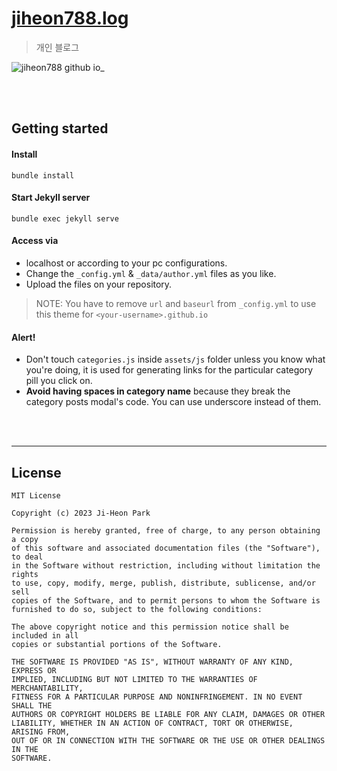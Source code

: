 # [jiheon788.log](https://jiheon788.github.io)

> 개인 블로그

![jiheon788 github io_](https://user-images.githubusercontent.com/90181028/212561105-606a3551-0e10-43f2-911f-38cb4a347dac.png)

<br>
<br>

## Getting started

#### Install

```
bundle install
```

#### Start Jekyll server

```
bundle exec jekyll serve
```

#### Access via

- localhost or according to your pc configurations.
- Change the `_config.yml` & `_data/author.yml` files as you like.
- Upload the files on your repository.

> NOTE: You have to remove `url` and `baseurl` from `_config.yml` to use this theme for `<your-username>.github.io`

#### Alert!

- Don't touch `categories.js` inside `assets/js` folder unless you know what you're doing, it is used for generating links for the particular category pill you click on.
- **Avoid having spaces in category name** because they break the category posts modal's code. You can use underscore instead of them.

<br><br>

---

## License

```
MIT License

Copyright (c) 2023 Ji-Heon Park

Permission is hereby granted, free of charge, to any person obtaining a copy
of this software and associated documentation files (the "Software"), to deal
in the Software without restriction, including without limitation the rights
to use, copy, modify, merge, publish, distribute, sublicense, and/or sell
copies of the Software, and to permit persons to whom the Software is
furnished to do so, subject to the following conditions:

The above copyright notice and this permission notice shall be included in all
copies or substantial portions of the Software.

THE SOFTWARE IS PROVIDED "AS IS", WITHOUT WARRANTY OF ANY KIND, EXPRESS OR
IMPLIED, INCLUDING BUT NOT LIMITED TO THE WARRANTIES OF MERCHANTABILITY,
FITNESS FOR A PARTICULAR PURPOSE AND NONINFRINGEMENT. IN NO EVENT SHALL THE
AUTHORS OR COPYRIGHT HOLDERS BE LIABLE FOR ANY CLAIM, DAMAGES OR OTHER
LIABILITY, WHETHER IN AN ACTION OF CONTRACT, TORT OR OTHERWISE, ARISING FROM,
OUT OF OR IN CONNECTION WITH THE SOFTWARE OR THE USE OR OTHER DEALINGS IN THE
SOFTWARE.
```
